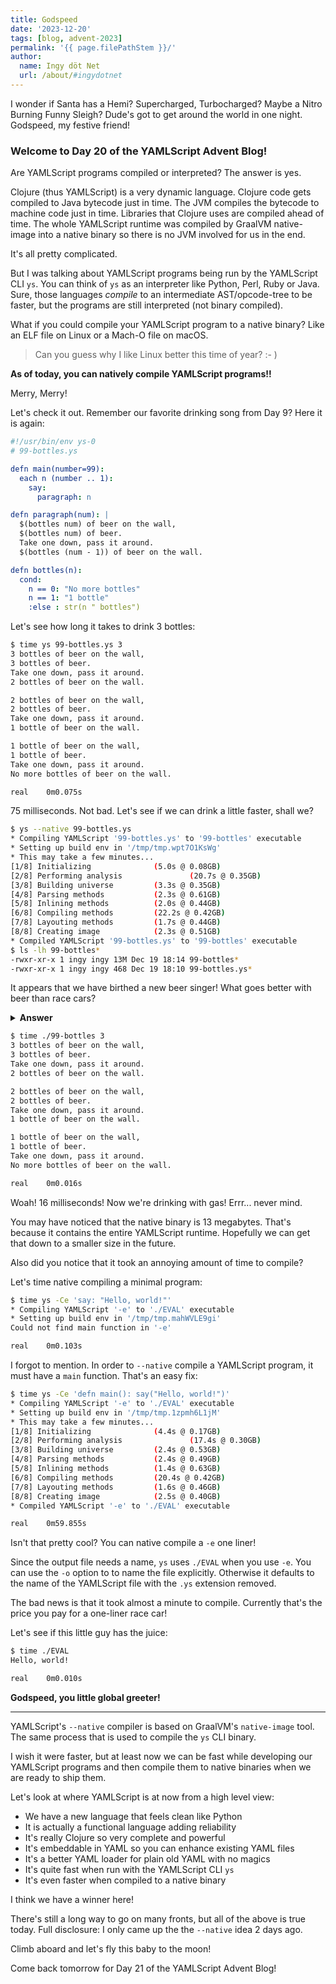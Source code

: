 ```yaml
---
title: Godspeed
date: '2023-12-20'
tags: [blog, advent-2023]
permalink: '{{ page.filePathStem }}/'
author:
  name: Ingy döt Net
  url: /about/#ingydotnet
---
```


I wonder if Santa has a Hemi?
Supercharged, Turbocharged?
Maybe a Nitro Burning Funny Sleigh?
Dude's got to get around the world in one night.
Godspeed, my festive friend!


### Welcome to Day 20 of the YAMLScript Advent Blog!

Are YAMLScript programs compiled or interpreted?
The answer is yes.

Clojure (thus YAMLScript) is a very dynamic language.
Clojure code gets compiled to Java bytecode just in time.
The JVM compiles the bytecode to machine code just in time.
Libraries that Clojure uses are compiled ahead of time.
The whole YAMLScript runtime was compiled by GraalVM native-image into a native
binary so there is no JVM involved for us in the end.

It's all pretty complicated.

But I was talking about YAMLScript programs being run by the YAMLScript CLI
`ys`.
You can think of `ys` as an interpreter like Python, Perl, Ruby or Java.
Sure, those languages _compile_ to an intermediate AST/opcode-tree to be faster,
but the programs are still interpreted (not binary compiled).

What if you could compile your YAMLScript program to a native binary?
Like an ELF file on Linux or a Mach-O file on macOS.

> Can you guess why I like Linux better this time of year? :- )

**As of today, you can natively compile YAMLScript programs!!**

Merry, Merry!

Let's check it out.
Remember our favorite drinking song from Day 9?
Here it is again:

```yaml
#!/usr/bin/env ys-0
# 99-bottles.ys

defn main(number=99):
  each n (number .. 1):
    say:
      paragraph: n

defn paragraph(num): |
  $(bottles num) of beer on the wall,
  $(bottles num) of beer.
  Take one down, pass it around.
  $(bottles (num - 1)) of beer on the wall.

defn bottles(n):
  cond:
    n == 0: "No more bottles"
    n == 1: "1 bottle"
    :else : str(n " bottles")
```

Let's see how long it takes to drink 3 bottles:

```bash
$ time ys 99-bottles.ys 3
3 bottles of beer on the wall,
3 bottles of beer.
Take one down, pass it around.
2 bottles of beer on the wall.

2 bottles of beer on the wall,
2 bottles of beer.
Take one down, pass it around.
1 bottle of beer on the wall.

1 bottle of beer on the wall,
1 bottle of beer.
Take one down, pass it around.
No more bottles of beer on the wall.

real    0m0.075s
```

75 milliseconds. Not bad.
Let's see if we can drink a little faster, shall we?

```bash
$ ys --native 99-bottles.ys
* Compiling YAMLScript '99-bottles.ys' to '99-bottles' executable
* Setting up build env in '/tmp/tmp.wpt7O1KsWg'
* This may take a few minutes...
[1/8] Initializing              (5.0s @ 0.08GB)
[2/8] Performing analysis               (20.7s @ 0.35GB)
[3/8] Building universe         (3.3s @ 0.35GB)
[4/8] Parsing methods           (2.3s @ 0.61GB)
[5/8] Inlining methods          (2.0s @ 0.44GB)
[6/8] Compiling methods         (22.2s @ 0.42GB)
[7/8] Layouting methods         (1.7s @ 0.44GB)
[8/8] Creating image            (2.3s @ 0.51GB)
* Compiled YAMLScript '99-bottles.ys' to '99-bottles' executable
$ ls -lh 99-bottles*
-rwxr-xr-x 1 ingy ingy 13M Dec 19 18:14 99-bottles*
-rwxr-xr-x 1 ingy ingy 468 Dec 19 18:10 99-bottles.ys*
```

It appears that we have birthed a new beer singer!
What goes better with beer than race cars?

<details><summary><strong>Answer</strong></summary>

Almost anything.
</details><p></p>

```bash
$ time ./99-bottles 3
3 bottles of beer on the wall,
3 bottles of beer.
Take one down, pass it around.
2 bottles of beer on the wall.

2 bottles of beer on the wall,
2 bottles of beer.
Take one down, pass it around.
1 bottle of beer on the wall.

1 bottle of beer on the wall,
1 bottle of beer.
Take one down, pass it around.
No more bottles of beer on the wall.

real    0m0.016s
```

Woah! 16 milliseconds! Now we're drinking with gas!
Errr... never mind.

You may have noticed that the native binary is 13 megabytes.
That's because it contains the entire YAMLScript runtime.
Hopefully we can get that down to a smaller size in the future.

Also did you notice that it took an annoying amount of time to compile?

Let's time native compiling a minimal program:

```bash
$ time ys -Ce 'say: "Hello, world!"'
* Compiling YAMLScript '-e' to './EVAL' executable
* Setting up build env in '/tmp/tmp.mahWVLE9gi'
Could not find main function in '-e'

real    0m0.103s
```

I forgot to mention.
In order to `--native` compile a YAMLScript program, it must have a `main`
function.
That's an easy fix:

```bash
$ time ys -Ce 'defn main(): say("Hello, world!")'
* Compiling YAMLScript '-e' to './EVAL' executable
* Setting up build env in '/tmp/tmp.1zpmh6L1jM'
* This may take a few minutes...
[1/8] Initializing              (4.4s @ 0.17GB)
[2/8] Performing analysis               (17.4s @ 0.30GB)
[3/8] Building universe         (2.4s @ 0.53GB)
[4/8] Parsing methods           (2.4s @ 0.49GB)
[5/8] Inlining methods          (1.4s @ 0.63GB)
[6/8] Compiling methods         (20.4s @ 0.42GB)
[7/8] Layouting methods         (1.6s @ 0.46GB)
[8/8] Creating image            (2.5s @ 0.40GB)
* Compiled YAMLScript '-e' to './EVAL' executable

real    0m59.855s
```

Isn't that pretty cool?
You can native compile a `-e` one liner!

Since the output file needs a name, `ys` uses `./EVAL` when you use `-e`.
You can use the `-o` option to to name the file explicitly.
Otherwise it defaults to the name of the YAMLScript file with the `.ys`
extension removed.

The bad news is that it took almost a minute to compile.
Currently that's the price you pay for a one-liner race car!

Let's see if this little guy has the juice:

```bash
$ time ./EVAL
Hello, world!

real    0m0.010s
```

**Godspeed, you little global greeter!**

----

YAMLScript's `--native` compiler is based on GraalVM's `native-image` tool.
The same process that is used to compile the `ys` CLI binary.

I wish it were faster, but at least now we can be fast while developing our
YAMLScript programs and then compile them to native binaries when we are ready
to ship them.

Let's look at where YAMLScript is at now from a high level view:

* We have a new language that feels clean like Python
* It is actually a functional language adding reliability
* It's really Clojure so very complete and powerful
* It's embeddable in YAML so you can enhance existing YAML files
* It's a better YAML loader for plain old YAML with no magics
* It's quite fast when run with the YAMLScript CLI `ys`
* It's even faster when compiled to a native binary

I think we have a winner here!

There's still a long way to go on many fronts, but all of the above is true
today.
Full disclosure: I only came up the the `--native` idea 2 days ago.

Climb aboard and let's fly this baby to the moon!

Come back tomorrow for Day 21 of the YAMLScript Advent Blog!
